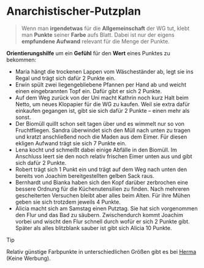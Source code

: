 # Anarchistischer-Putzplan

> Wenn man **irgendetwas** für die **Allgemeinschaft** der WG tut, klebt man **Punkte** seiner **Farbe** aufs Blatt. Dabei ist nur der eigens **empfundene Aufwand** relevant für die Menge der Punkte.

**Orientierungshilfe** um ein **Gefühl** für den **Wert** eines Punktes zu bekommen:
- Maria hängt die trockenen Lappen vom Wäscheständer ab, legt sie ins Regal und trägt sich dafür 2 Punkte ein.
- Erwin spült zwei liegengebliebene Pfannen per Hand ab und weicht einen eingebrannten Topf ein. Dafür gibt er sich 2 Punkte.
- Auf dem Weg zurück von der Uni macht Kathrin noch kurz Halt beim Netto, um neues Klopapier für die WG zu kaufen. Weil sie extra dafür einkaufen gegangen ist, gibt sie sich dafür 2 Punkte – einen mehr als sonst.
- Der Biomüll quillt schon seit tagen über und es wimmelt nur so von Fruchtfliegen. Sandra überwindet sich den Müll nach unten zu tragen und kratzt anschließend noch die Maden aus dem Eimer. Für diesen ekligen Aufwand trägt sie sich 7 Punkte ein.
- Lena kocht und schmeißt dabei einige Abfälle in den Biomüll. Im Anschluss leert sie den noch relativ frischen Eimer unten aus und gibt sich dafür 2 Punkte.
- Robert trägt sich 1 Punkt ein und trägt auf dem Weg nach unten den bereits von Joachim bereitgestellten gelben Sack raus.
- Bernhardt und Bianka haben sich den Kopf darüber zerbrochen eine bessere Ordnung für die Küchenutensilien zu finden. Nach mehreren gescheiterten Versuchen bleibt aber alles beim Alten. Für ihre Mühen geben sie sich trotzdem jeweils 4 Punkte.
- Alicia macht sich am Samstag einen Putztag. Sie hat sich vorgenommen den Flur und das Bad zu säubern. Zwischendurch kommt Joachim vorbei und wischt den Flur schnell durch wofür er sich 2 Punkte gibt. Später als alles blitzblank sauber ist gibt sich Alicia 10 Punkte.


> [!TIP]
> Relativ günstige Farbpunkte in unterschiedlichen Größen gibt es bei [Herma](https://www.herma-fachshop.de/Farb-Markierungspunkte-kg347.aspx) (Keine Werbung).
